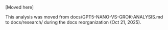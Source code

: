 [Moved here]

This analysis was moved from docs/GPT5-NANO-VS-GROK-ANALYSIS.md to docs/research/ during the docs reorganization (Oct 21, 2025).